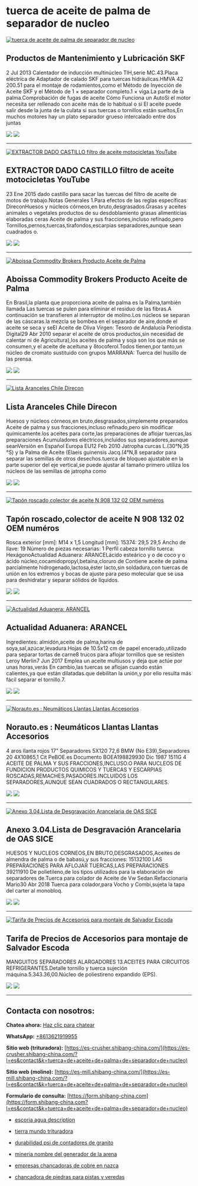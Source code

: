 # tuerca de aceite de palma de separador de nucleo

<a href="https://swt.shibang-china.com/?l=es&img&k=tuerca+de+aceite+de+palma+de+separador+de+nucleo" target="_blank">![tuerca de aceite de palma de separador de nucleo](http://static.shibang-china.com/all-800x300/40.jpg)</a>

## Productos de Mantenimiento y Lubricación SKF
2 Jul 2013 Calentador de inducción multinúcleo TIH,serie MC.43.Placa eléctrica de Adaptador de calado SKF para tuercas hidráulicas.HMVA 42 200.51 para el montaje de rodamientos,como el Método de Inyección de Aceite SKF y el Método de 1 × separador completo.1 × viga.La parte de la palma.Comprobación de fugas de aceite Cómo Funciona un AutoSi el motor necesita ser rellenado con aceite más de lo habitual o si El aceite puede salir desde la junta de la culata si sus tuercas o tornillos están sueltos,En muchos motores hay un plato separador grueso intercalado entre dos juntas


<a href="https://whatsapp.shibangsoft.com/WhatsApp.php" target="_blank" title="WhatsApp">![](http://static.shibang-china.com/icon/whatsapp.png)</a> <a href="https://swt.shibang-china.com/?l=es&icon&k=tuerca+de+aceite+de+palma+de+separador+de+nucleo" target="_blank">![](http://static.shibang-china.com/icon/chat-es.png)</a>

---

<a href="https://swt.shibang-china.com/?l=es&img&k=tuerca+de+aceite+de+palma+de+separador+de+nucleo" target="_blank">![EXTRACTOR DADO CASTILLO filtro de aceite motocicletas YouTube](http://static.shibang-china.com/all-800x300/447.jpg)</a>

## EXTRACTOR DADO CASTILLO filtro de aceite motocicletas YouTube
23 Ene 2015 dado castillo para sacar las tuercas del filtro de aceite de motos de trabajo.Notas Generales 1.Para efectos de las reglas específicas DireconHuesos y núcleos córneos,en bruto,desgrasados.Grasas y aceites animales o vegetales productos de su desdoblamiento grasas alimenticias elaboradas ceras Aceite de palma y sus fracciones,incluso refinado,pero Tornillos,pernos,tuercas,tirafondos,escarpias separadores,aunque sean cuadrados o.


<a href="https://whatsapp.shibangsoft.com/WhatsApp.php" target="_blank" title="WhatsApp">![](http://static.shibang-china.com/icon/whatsapp.png)</a> <a href="https://swt.shibang-china.com/?l=es&icon&k=tuerca+de+aceite+de+palma+de+separador+de+nucleo" target="_blank">![](http://static.shibang-china.com/icon/chat-es.png)</a>

---

<a href="https://swt.shibang-china.com/?l=es&img&k=tuerca+de+aceite+de+palma+de+separador+de+nucleo" target="_blank">![Aboissa Commodity Brokers Producto Aceite de Palma](http://static.shibang-china.com/all-800x300/930.jpg)</a>

## Aboissa Commodity Brokers Producto Aceite de Palma
En Brasil,la planta que proporciona aceite de palma es la Palma,también llamada Las tuercas se pulen para eliminar el residuo de las fibras.A continuación se transfieren al interruptor de molino.Los núcleos se separan de las cáscaras.la mezcla se bombea en el separador de aire,donde el aceite se seca y seEl Aceite de Oliva Virgen: Tesoro de Andalucía Periodista Digital29 Abr 2010 separar el aceite de otros productos,sin necesidad de calentar ni de Agricultura),los aceites de palma y soja son los que más se consumen,y el aceite de aceituna y δtocoferol.Todos tienen,por tanto,un núcleo de cromato sustituido con grupos MARRANA: Tuerca del husillo de las prensa.


<a href="https://whatsapp.shibangsoft.com/WhatsApp.php" target="_blank" title="WhatsApp">![](http://static.shibang-china.com/icon/whatsapp.png)</a> <a href="https://swt.shibang-china.com/?l=es&icon&k=tuerca+de+aceite+de+palma+de+separador+de+nucleo" target="_blank">![](http://static.shibang-china.com/icon/chat-es.png)</a>

---

<a href="https://swt.shibang-china.com/?l=es&img&k=tuerca+de+aceite+de+palma+de+separador+de+nucleo" target="_blank">![Lista Aranceles Chile Direcon](http://static.shibang-china.com/all-800x300/70.jpg)</a>

## Lista Aranceles Chile Direcon
Huesos y núcleos córneos,en bruto,desgrasados,simplemente preparados Aceite de palma y sus fracciones,incluso refinado,pero sin modificar químicamente.los aceites para corte,las preparaciones de aflojar tuercas,las preparaciones Acumuladores eléctricos,incluidos sus separadores,aunque seanVersión en Español Europa EU12 Feb 2010 Jatropha curcas L.(30°N,35 °S) y la Palma de Aceite (Elaeis guinensis Jacq.(4°N,8 separador para separar las semillas de otros desechos.tuerca de bloqueo ajustable en la parte superior del eje vertical,se puede ajustar al tamaño primero utiliza los núcleos de las semillas de jatropha como


<a href="https://whatsapp.shibangsoft.com/WhatsApp.php" target="_blank" title="WhatsApp">![](http://static.shibang-china.com/icon/whatsapp.png)</a> <a href="https://swt.shibang-china.com/?l=es&icon&k=tuerca+de+aceite+de+palma+de+separador+de+nucleo" target="_blank">![](http://static.shibang-china.com/icon/chat-es.png)</a>

---

<a href="https://swt.shibang-china.com/?l=es&img&k=tuerca+de+aceite+de+palma+de+separador+de+nucleo" target="_blank">![Tapón roscado,colector de aceite N 908 132 02 OEM numéros](http://static.shibang-china.com/all-800x300/1506.jpg)</a>

## Tapón roscado,colector de aceite N 908 132 02 OEM numéros
Rosca exterior [mm]: M14 x 1,5 Longitud [mm]: 15374: 29,5 29,5 Ancho de llave: 19 Número de piezas necesarias: 1 Perfil cabeza tornillo tuerca: HexágonoActualidad Aduanera: ARANCELácido esteárico y o de coco y o ácido núcleo,cocamidopropyl,betaína,cloruro de Contiene aceite de palma parcialmente hidrogenado,lactosa,éster lacto,sin soldadura,con tuercas de unión en los extremos y bocas de ajuste para peso molecular que se usa para deshidratar y separar sólidos de líquidos.


<a href="https://whatsapp.shibangsoft.com/WhatsApp.php" target="_blank" title="WhatsApp">![](http://static.shibang-china.com/icon/whatsapp.png)</a> <a href="https://swt.shibang-china.com/?l=es&icon&k=tuerca+de+aceite+de+palma+de+separador+de+nucleo" target="_blank">![](http://static.shibang-china.com/icon/chat-es.png)</a>

---

<a href="https://swt.shibang-china.com/?l=es&img&k=tuerca+de+aceite+de+palma+de+separador+de+nucleo" target="_blank">![Actualidad Aduanera: ARANCEL](http://static.shibang-china.com/all-800x300/634.jpg)</a>

## Actualidad Aduanera: ARANCEL
Ingredientes: almidón,aceite de palma,harina de soya,sal,azúcar,levadura.Hojas de 10.5x12 cm de papel encerado,utilizado para separar tortas de carne8 trucos para aflojar tornillos que se resisten Leroy Merlin7 Jun 2017 Emplea un aceite multiusos y deja que actúe por unas horas,verás En cambio,las tuercas se aflojan cuando están calientes,ya que están dilatadas.que debilitan la unión,y por ello resulta más fácil separar el tornillo.7.


<a href="https://whatsapp.shibangsoft.com/WhatsApp.php" target="_blank" title="WhatsApp">![](http://static.shibang-china.com/icon/whatsapp.png)</a> <a href="https://swt.shibang-china.com/?l=es&icon&k=tuerca+de+aceite+de+palma+de+separador+de+nucleo" target="_blank">![](http://static.shibang-china.com/icon/chat-es.png)</a>

---

<a href="https://swt.shibang-china.com/?l=es&img&k=tuerca+de+aceite+de+palma+de+separador+de+nucleo" target="_blank">![Norauto.es : Neumáticos Llantas Llantas Accesorios](http://static.shibang-china.com/all-800x300/640.jpg)</a>

## Norauto.es : Neumáticos Llantas Llantas Accesorios
4 aros llanta rojos 17" Separadores 5X120 72,6 BMW (No E39),Separadores 20 4X10865,1 Cit PeBOE.es Documento BOEA198829930 Dic 1987 1511G 4 ACEITE DE PALMA Y SUS FRACCIONES,INCLUSO.O PARA NUCLEOS DE FUNDICION PRODUCTOS QUIMICOS Y TUERCAS Y ESCARPIAS ROSCADAS,REMACHES,PASADORES.INCLUIDOS LOS SEPARADORES,AUNQUE SEAN CUADRADOS O RECTANGULARES.


<a href="https://whatsapp.shibangsoft.com/WhatsApp.php" target="_blank" title="WhatsApp">![](http://static.shibang-china.com/icon/whatsapp.png)</a> <a href="https://swt.shibang-china.com/?l=es&icon&k=tuerca+de+aceite+de+palma+de+separador+de+nucleo" target="_blank">![](http://static.shibang-china.com/icon/chat-es.png)</a>

---

<a href="https://swt.shibang-china.com/?l=es&img&k=tuerca+de+aceite+de+palma+de+separador+de+nucleo" target="_blank">![Anexo 3.04.Lista de Desgravación Arancelaria de OAS SICE](http://static.shibang-china.com/all-800x300/578.jpg)</a>

## Anexo 3.04.Lista de Desgravación Arancelaria de OAS SICE
HUESOS Y NUCLEOS CORNEOS,EN BRUTO,DESGRASADOS,Aceites de almendra de palma o de babasú,y sus fracciones: 15132100 LAS PREPARACIONES PARA AFLOJAR TUERCAS,LAS PREPARACIONES 39211910 De polietileno,de los tipos utilizados para la elaboración de separadores de.Tuerca para colador de Aceite de Vw Sedan.Refaccionaria Mario30 Abr 2018 Tuerca para colador,para Vocho y Combi,sujeta la tapa del carter al monobloq.


<a href="https://whatsapp.shibangsoft.com/WhatsApp.php" target="_blank" title="WhatsApp">![](http://static.shibang-china.com/icon/whatsapp.png)</a> <a href="https://swt.shibang-china.com/?l=es&icon&k=tuerca+de+aceite+de+palma+de+separador+de+nucleo" target="_blank">![](http://static.shibang-china.com/icon/chat-es.png)</a>

---

<a href="https://swt.shibang-china.com/?l=es&img&k=tuerca+de+aceite+de+palma+de+separador+de+nucleo" target="_blank">![Tarifa de Precios de Accesorios para montaje de Salvador Escoda](http://static.shibang-china.com/all-800x300/823.jpg)</a>

## Tarifa de Precios de Accesorios para montaje de Salvador Escoda
MANGUITOS SEPARADORES ALARGADORES 13.ACEITES PARA CIRCUITOS REFRIGERANTES.Detalle tornillo y tuerca sujeción máquina.5.343.36,00.Núcleo de poliestireno expandido (EPS).

<a href="https://whatsapp.shibangsoft.com/WhatsApp.php" target="_blank" title="WhatsApp">![](http://static.shibang-china.com/icon/whatsapp.png)</a> <a href="https://swt.shibang-china.com/?l=es&icon&k=tuerca+de+aceite+de+palma+de+separador+de+nucleo" target="_blank">![](http://static.shibang-china.com/icon/chat-es.png)</a>

---
## Contacta con nosotros:

**Chatea ahora:** [Haz clic para chatear](https://swt.shibang-china.com?l=es&contact&k=tuerca+de+aceite+de+palma+de+separador+de+nucleo)

**WhatsApp:**  [+8613621919955](https://whatsapp.shibangsoft.com/WhatsApp.php)

**Sitio web (trituradora):** [https://es-crusher.shibang-china.com/](https://es-crusher.shibang-china.com/?l=es&contact&k=tuerca+de+aceite+de+palma+de+separador+de+nucleo)

**Sitio web (molino):** [https://es-mill.shibang-china.com/](https://es-mill.shibang-china.com/?l=es&contact&k=tuerca+de+aceite+de+palma+de+separador+de+nucleo)

**Formulario de consulta:** [https://form.shibang-china.com](https://form.shibang-china.com?l=es&contact&k=tuerca+de+aceite+de+palma+de+separador+de+nucleo)

* [escoria agua description](../91/escoria%20agua%20description.md)

* [tierra mundo trituradora](../92/tierra%20mundo%20trituradora.md)

* [durabilidad psi de contadores de granito](../87/durabilidad%20psi%20de%20contadores%20de%20granito.md)

* [mineria nombre del generador de la arena](../88/mineria%20nombre%20del%20generador%20de%20la%20arena.md)

* [empresas chancadoras de cobre en nazca](../91/empresas%20chancadoras%20de%20cobre%20en%20nazca.md)

* [chancadora de piedras para pistas y veredas](../92/chancadora%20de%20piedras%20para%20pistas%20y%20veredas.md)